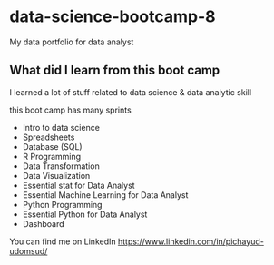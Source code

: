 # data-science-bootcamp-8
My data portfolio for data analyst

## What did I learn from this boot camp

I learned a lot of stuff related to data science & data analytic skill

this boot camp has many sprints

- Intro to data science
- Spreadsheets
- Database (SQL)
- R Programming
-  Data Transformation
-  Data Visualization
-  Essential stat for Data Analyst
-  Essential Machine Learning for Data Analyst
-  Python Programming
-  Essential Python for Data Analyst
-  Dashboard

You can find me on LinkedIn https://www.linkedin.com/in/pichayud-udomsud/
